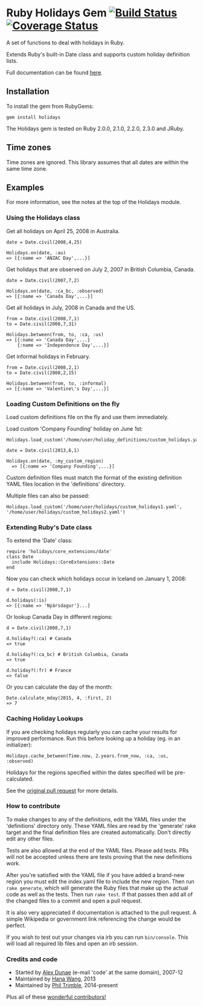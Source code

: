 # Ruby Holidays Gem [![Build Status](https://travis-ci.org/holidays/holidays.svg?branch=master)](https://travis-ci.org/holidays/holidays) [![Coverage Status](https://coveralls.io/repos/holidays/holidays/badge.svg)](https://coveralls.io/r/holidays/holidays)

A set of functions to deal with holidays in Ruby.

Extends Ruby's built-in Date class and supports custom holiday definition lists.

Full documentation can be found [here](http://www.rubydoc.info/github/alexdunae/holidays/master/frames).

## Installation

To install the gem from RubyGems:

    gem install holidays

The Holidays gem is tested on Ruby 2.0.0, 2.1.0, 2.2.0, 2.3.0 and JRuby.

## Time zones

Time zones are ignored.  This library assumes that all dates are within the same time zone.

## Examples

For more information, see the notes at the top of the Holidays module.

### Using the Holidays class

Get all holidays on April 25, 2008 in Australia.

    date = Date.civil(2008,4,25)

    Holidays.on(date, :au)
    => [{:name => 'ANZAC Day',...}]

Get holidays that are observed on July 2, 2007 in British Columbia, Canada.

    date = Date.civil(2007,7,2)

    Holidays.on(date, :ca_bc, :observed)
    => [{:name => 'Canada Day',...}]

Get all holidays in July, 2008 in Canada and the US.

    from = Date.civil(2008,7,1)
    to = Date.civil(2008,7,31)

    Holidays.between(from, to, :ca, :us)
    => [{:name => 'Canada Day',...}
        {:name => 'Independence Day',...}]

Get informal holidays in February.

    from = Date.civil(2008,2,1)
    to = Date.civil(2008,2,15)

    Holidays.between(from, to, :informal)
    => [{:name => 'Valentine\'s Day',...}]

### Loading Custom Definitions on the fly

Load custom definitions file on the fly and use them immediately.

Load custom 'Company Founding' holiday on June 1st:

    Holidays.load_custom('/home/user/holiday_definitions/custom_holidays.yaml')

    date = Date.civil(2013,6,1)

    Holidays.on(date, :my_custom_region)
      => [{:name => 'Company Founding',...}]

Custom definition files must match the format of the existing definition YAML files location in the 'definitions' directory.

Multiple files can also be passed:

    Holidays.load_custom('/home/user/holidays/custom_holidays1.yaml', '/home/user/holidays/custom_holidays2.yaml')

### Extending Ruby's Date class

To extend the 'Date' class:

    require 'holidays/core_extensions/date'
    class Date
      include Holidays::CoreExtensions::Date
    end

Now you can check which holidays occur in Iceland on January 1, 2008:

    d = Date.civil(2008,7,1)

    d.holidays(:is)
    => [{:name => 'Nýársdagur'}...]

Or lookup Canada Day in different regions:

    d = Date.civil(2008,7,1)

    d.holiday?(:ca) # Canada
    => true

    d.holiday?(:ca_bc) # British Columbia, Canada
    => true

    d.holiday?(:fr) # France
    => false

Or you can calculate the day of the month:

    Date.calculate_mday(2015, 4, :first, 2)
    => 7

### Caching Holiday Lookups

If you are checking holidays regularly you can cache your results for improved performance. Run this before looking up a holiday (eg. in an initializer):

    Holidays.cache_between(Time.now, 2.years.from_now, :ca, :us, :observed)

Holidays for the regions specified within the dates specified will be pre-calculated.

See the [original pull request](https://github.com/alexdunae/holidays/pull/36) for more details.

### How to contribute

To make changes to any of the definitions, edit the YAML files under the 'definitions' directory only. These YAML files are read by the 'generate' rake target and the final definition files are created automatically. Don't directly edit any other files.

Tests are also allowed at the end of the YAML files. Please add tests. PRs will not be accepted unless there are tests proving that the new definitions work.

After you're satisfied with the YAML file if you have added a brand-new region you must edit the index.yaml file to include the new region. Then run `rake generate`, which will generate the Ruby files that make up the actual code as well as the tests.  Then run `rake test`. If that passes then add all of the changed files to a commit and open a pull request.

It is also very appreciated if documentation is attached to the pull request.  A simple Wikipedia or government link referencing the change would be perfect.

If you wish to test out your changes via irb you can run `bin/console`. This will load all required lib files and open an irb session.

### Credits and code

* Started by [Alex Dunae](http://dunae.ca) (e-mail 'code' at the same domain), 2007-12
* Maintained by [Hana Wang](https://github.com/hahahana), 2013
* Maintained by [Phil Trimble](https://github.com/ptrimble), 2014-present

Plus all of these [wonderful contributors!](https://github.com/alexdunae/holidays/contributors)
